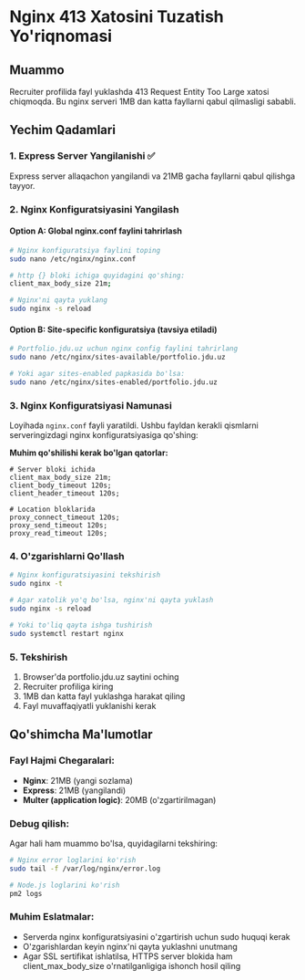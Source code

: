 # Nginx 413 Xatosini Tuzatish Yo'riqnomasi

## Muammo

Recruiter profilida fayl yuklashda 413 Request Entity Too Large xatosi chiqmoqda. Bu nginx serveri 1MB dan katta fayllarni qabul qilmasligi sababli.

## Yechim Qadamlari

### 1. Express Server Yangilanishi ✅

Express server allaqachon yangilandi va 21MB gacha fayllarni qabul qilishga tayyor.

### 2. Nginx Konfiguratsiyasini Yangilash

#### Option A: Global nginx.conf faylini tahrirlash

```bash
# Nginx konfiguratsiya faylini toping
sudo nano /etc/nginx/nginx.conf

# http {} bloki ichiga quyidagini qo'shing:
client_max_body_size 21m;

# Nginx'ni qayta yuklang
sudo nginx -s reload
```

#### Option B: Site-specific konfiguratsiya (tavsiya etiladi)

```bash
# Portfolio.jdu.uz uchun nginx config faylini tahrirlang
sudo nano /etc/nginx/sites-available/portfolio.jdu.uz

# Yoki agar sites-enabled papkasida bo'lsa:
sudo nano /etc/nginx/sites-enabled/portfolio.jdu.uz
```

### 3. Nginx Konfiguratsiyasi Namunasi

Loyihada `nginx.conf` fayli yaratildi. Ushbu fayldan kerakli qismlarni serveringizdagi nginx konfiguratsiyasiga qo'shing:

**Muhim qo'shilishi kerak bo'lgan qatorlar:**

```nginx
# Server bloki ichida
client_max_body_size 21m;
client_body_timeout 120s;
client_header_timeout 120s;

# Location bloklarida
proxy_connect_timeout 120s;
proxy_send_timeout 120s;
proxy_read_timeout 120s;
```

### 4. O'zgarishlarni Qo'llash

```bash
# Nginx konfiguratsiyasini tekshirish
sudo nginx -t

# Agar xatolik yo'q bo'lsa, nginx'ni qayta yuklash
sudo nginx -s reload

# Yoki to'liq qayta ishga tushirish
sudo systemctl restart nginx
```

### 5. Tekshirish

1. Browser'da portfolio.jdu.uz saytini oching
2. Recruiter profiliga kiring
3. 1MB dan katta fayl yuklashga harakat qiling
4. Fayl muvaffaqiyatli yuklanishi kerak

## Qo'shimcha Ma'lumotlar

### Fayl Hajmi Chegaralari:

- **Nginx**: 21MB (yangi sozlama)
- **Express**: 21MB (yangilandi)
- **Multer (application logic)**: 20MB (o'zgartirilmagan)

### Debug qilish:

Agar hali ham muammo bo'lsa, quyidagilarni tekshiring:

```bash
# Nginx error loglarini ko'rish
sudo tail -f /var/log/nginx/error.log

# Node.js loglarini ko'rish
pm2 logs
```

### Muhim Eslatmalar:

- Serverda nginx konfiguratsiyasini o'zgartirish uchun sudo huquqi kerak
- O'zgarishlardan keyin nginx'ni qayta yuklashni unutmang
- Agar SSL sertifikat ishlatilsa, HTTPS server blokida ham client_max_body_size o'rnatilganligiga ishonch hosil qiling
